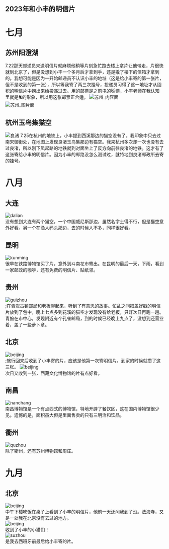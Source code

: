 ## 2023年和小丰的明信片
          
# 七月
## **苏州阳澄湖**
7.22那天邮递员来送明信片就麻烦他稍等片刻急忙跑去楼上拿片让他带走，片很快就到北京了，但是没想到小丰一个多月后才拿到手，还是撬了楼下的信箱才拿到的。我想可能是因为一开始邮递员不认识小丰的地址（这是给小丰寄的第一张片，但不是收到的第一张），所以等我寄了两三次挂号，投递员习得了这一地址才从囤积的明信片中捞出来给投递过去。用的邮票是之前屯的🐱票，小丰老师在我认知里就是🐈的形象，所以用这张邮票正合适。
![苏州_内容面](https://github.com/rivers-wqj/Postcards/blob/main/lfk/LFK20230722_SZ.3umykau3nbwg.jpg?raw=true)  
![苏州_图片面](https://github.com/rivers-wqj/Postcards/blob/main/lfk/LFK20230722_SZ.54kgs3tnicjk.jpg?raw=true)

## **杭州玉鸟集猫空**
![良渚](https://github.com/rivers-wqj/Postcards/blob/main/lfk/LFK20230725_HZ.1z5upneowxuo.jpg?raw=true)</figure>
7.25在杭州的地铁上，小丰提到西溪那边的猫空没有了。我印象中只去过南宋御街处，在地图上发现良渚玉鸟集那边有猫空。我来杭州多次却一次也没有去过良渚，所以刚下凤起路的地铁就到对面坐上了反方向前往良渚的地铁。这才有了这张寄给小丰的明信片。因为小丰的邮路没怎么测试过，就特地到良渚邮政所去寄的挂号。

# 八月
## **大连**
![dalian](https://github.com/rivers-wqj/Postcards/blob/main/lfk/LFK20230815Dalian.jpg?raw=true)  
没有想到大连有两个猫空，一个中国威尼斯那边，虽然名字土得不行，但是猫空意外好看。另一个在渔人码头那边，去的时候人不多，同样很好看。
## **昆明**
![kunming](https://github.com/rivers-wqj/Postcards/blob/main/lfk/LFK202308Kunming.jpeg?raw=true)  
&#10;很早在铁路博物馆买了片，意外到斗南花市寄出。在昆明的最后一天，下雨，看到一家邮政的咖啡，还有免费的明信片、贴纸领。
## **贵州**
![guizhou](https://github.com/rivers-wqj/Postcards/blob/main/lfk/LFK202308Guizhou.jpeg?raw=true)  
;在青岩古镇邮局和老板聊起来，听到了有意思的故事。忙乱之间把盖好戳的明信片放到了包中，晚上七点多到花溪的猫空才发现没有给老板，只好次日再跑一趟。青旅在市中心，发现附近有个孔雀邮局，到的时候已经晚上九点了，没想到还营业着，盖了一些萝卜章。
## **北京**
![beijing](https://github.com/rivers-wqj/Postcards/blob/main/lfk/LFK202308Beijing.o9ho5dposo0.png?raw=true)  
;旅行回来后收到了小丰寄的片，应该是他第一次寄明信片。到家的时候就攒了这三张。
![beijing](https://github.com/rivers-wqj/Postcards/blob/main/lfk/LFK20230829BJ.4slop7sogs80.png?raw=true)  
次日又收到一张，西藏文化博物馆的片有点好看。
## **南昌**
![nanchang](https://github.com/rivers-wqj/Postcards/blob/main/lfk/LFK20230830NC.3q8fl9m189k0.png?raw=true)  
南昌博物馆是一个有点西式的博物馆，特地开辟了餐饮区，这在国内博物馆很少见。遗憾的是，面积虽大但是里面售卖的只有三明治和饮品。
## **衢州**
![quzhou](https://github.com/rivers-wqj/Postcards/blob/main/lfk/LFK20230830QZ.2j2v8ytrlag0.png?raw=true)  
除了衢州，还有苏州博物馆和周庄。

# 九月
## **北京**
![beijing](https://github.com/rivers-wqj/Postcards/blob/main/lfk/LFK20230903BJ.5djtl8c7mx80.png?raw=true)  
中午下楼吃饭在桌子上看到了小丰的明信片，他前一天还问我到了没。法海寺，又是一处我在北京没有去过的地方。  
![beijing](https://github.com/rivers-wqj/Postcards/blob/main/lfk/LFK202309BJ.zw27jiohvxc.png?raw=true)  
收到了小丰的小猫们！  
![suzhou](https://github.com/rivers-wqj/Postcards/blob/main/lfk/LFK20230927SZ.4tw5svliy0w0.jpg?raw=true)  
是我去西班牙前最后给小丰寄的片。




  

